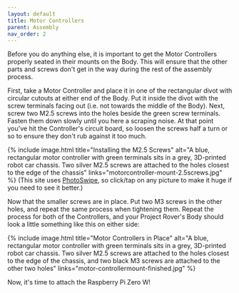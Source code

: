 ```yaml
---
layout: default
title: Motor Controllers
parent: Assembly
nav_order: 2
---
```


Before you do anything else, it is important to get the Motor Controllers properly seated in their mounts on the Body. This will ensure that the other parts and screws don't get in the way during the rest of the assembly process.

First, take a Motor Controller and place it in one of the rectangular divot with circular cutouts at either end of the Body. Put it inside the divot with the screw terminals facing out (i.e. not towards the middle of the Body). Next, screw two M2.5 screws into the holes beside the green screw terminals. Fasten them down slowly until you here a scraping noise. At that point you've hit the Controller's circuit board, so loosen the screws half a turn or so to ensure they don't rub against it too much.

{% include image.html title="Installing the M2.5 Screws" alt="A blue, rectangular motor controller with green terminals sits in a grey, 3D-printed robot car chassis. Two silver M2.5 screws are attached to the holes closest to the edge of the chassis" links="motorcontroller-mount-2.5screws.jpg" %}
(This site uses [PhotoSwipe](https://photoswipe.com), so click/tap on any picture to make it huge if you need to see it better.)

Now that the smaller screws are in place. Put two M3 screws in the other holes, and repeat the same process when tightening them. Repeat the process for both of the Controllers, and your Project Rover's Body should look a little something like this on either side:

{% include image.html title="Motor Controllers in Place" alt="A blue, rectangular motor controller with green terminals sits in a grey, 3D-printed robot car chassis. Two silver M2.5 screws are attached to the holes closest to the edge of the chassis, and two black M3 screws are attached to the other two holes" links="motor-controllermount-finished.jpg" %}

Now, it's time to attach the Raspberry Pi Zero W!
